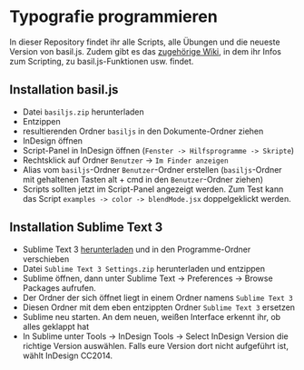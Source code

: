 # Typografie programmieren
In dieser Repository findet ihr alle Scripts, alle Übungen und die neueste Version von basil.js.
Zudem gibt es das [zugehörige Wiki](https://github.com/typografie-haw-hamburg/Typografie-programmieren/wiki), in dem ihr Infos zum Scripting, zu basil.js-Funktionen usw. findet.

## Installation basil.js

- Datei `basiljs.zip` herunterladen
- Entzippen
- resultierenden Ordner `basiljs` in den Dokumente-Ordner ziehen
- InDesign öffnen
- Script-Panel in InDesign öffnen (`Fenster -> Hilfsprogramme -> Skripte`)
- Rechtsklick auf Ordner `Benutzer` -> `Im Finder anzeigen`
- Alias vom `basiljs`-Ordner `Benutzer`-Ordner erstellen (`basiljs`-Ordner mit gehaltenen Tasten alt + cmd in den `Benutzer`-Ordner ziehen)
- Scripts sollten jetzt im Script-Panel angezeigt werden. Zum Test kann das Script `examples -> color -> blendMode.jsx` doppelgeklickt werden.

## Installation Sublime Text 3

- Sublime Text 3 [herunterladen](https://www.sublimetext.com/3) und in den Programme-Ordner verschieben
- Datei `Sublime Text 3 Settings.zip` herunterladen und entzippen
- Sublime öffnen, dann unter Sublime Text -> Preferences -> Browse Packages aufrufen.
- Der Ordner der sich öffnet liegt in einem Ordner namens `Sublime Text 3`
- Diesen Ordner mit dem eben entzippten Ordner `Sublime Text 3` ersetzen
- Sublime neu starten. An dem neuen, weißen Interface erkennt ihr, ob alles geklappt hat
- In Sublime unter Tools -> InDesign Tools -> Select InDesign Version die richtige Version auswählen. Falls eure Version dort nicht aufgeführt ist, wählt InDesign CC2014.
